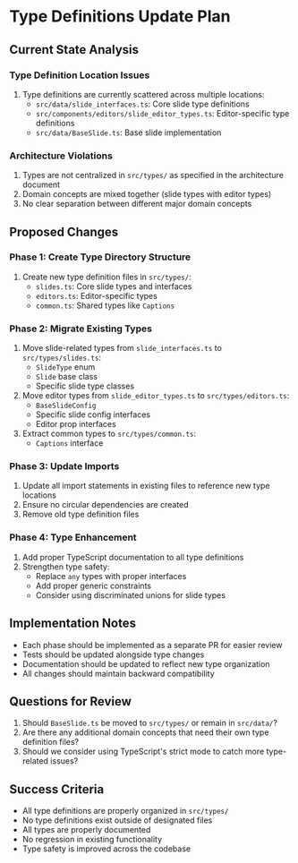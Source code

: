 # Type Definitions Update Plan

## Current State Analysis

### Type Definition Location Issues
1. Type definitions are currently scattered across multiple locations:
   - `src/data/slide_interfaces.ts`: Core slide type definitions
   - `src/components/editors/slide_editor_types.ts`: Editor-specific type definitions
   - `src/data/BaseSlide.ts`: Base slide implementation

### Architecture Violations
1. Types are not centralized in `src/types/` as specified in the architecture document
2. Domain concepts are mixed together (slide types with editor types)
3. No clear separation between different major domain concepts

## Proposed Changes

### Phase 1: Create Type Directory Structure
1. Create new type definition files in `src/types/`:
   - `slides.ts`: Core slide types and interfaces
   - `editors.ts`: Editor-specific types
   - `common.ts`: Shared types like `Captions`

### Phase 2: Migrate Existing Types
1. Move slide-related types from `slide_interfaces.ts` to `src/types/slides.ts`:
   - `SlideType` enum
   - `Slide` base class
   - Specific slide type classes
2. Move editor types from `slide_editor_types.ts` to `src/types/editors.ts`:
   - `BaseSlideConfig`
   - Specific slide config interfaces
   - Editor prop interfaces
3. Extract common types to `src/types/common.ts`:
   - `Captions` interface

### Phase 3: Update Imports
1. Update all import statements in existing files to reference new type locations
2. Ensure no circular dependencies are created
3. Remove old type definition files

### Phase 4: Type Enhancement
1. Add proper TypeScript documentation to all type definitions
2. Strengthen type safety:
   - Replace `any` types with proper interfaces
   - Add proper generic constraints
   - Consider using discriminated unions for slide types

## Implementation Notes
- Each phase should be implemented as a separate PR for easier review
- Tests should be updated alongside type changes
- Documentation should be updated to reflect new type organization
- All changes should maintain backward compatibility

## Questions for Review
1. Should `BaseSlide.ts` be moved to `src/types/` or remain in `src/data/`?
2. Are there any additional domain concepts that need their own type definition files?
3. Should we consider using TypeScript's strict mode to catch more type-related issues?

## Success Criteria
- All type definitions are properly organized in `src/types/`
- No type definitions exist outside of designated files
- All types are properly documented
- No regression in existing functionality
- Type safety is improved across the codebase
